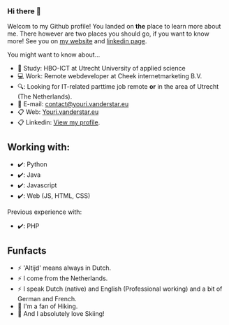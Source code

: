 ### Hi there 👋
Welcom to my Github profile! You landed on **the** place to learn more about me. There however are two places you should go, if you want to know more! See you on [my website](https://youri.vanderstar.eu/) and [linkedin page](https://www.linkedin.com/in/youri-van-der-star/).

You might want to know about...  
- :school: Study:     HBO-ICT at Utrecht University of applied science  
- :computer: Work:        Remote webdeveloper at Cheek internetmarketing B.V.  
- :mag::        Looking for IT-related parttime job remote **or** in the area of Utrecht (The Netherlands).
- :postal_horn: E-mail:   contact@youri.vanderstar.eu  
- :clipboard: Web:        [Youri.vanderstar.eu](https://youri.vanderstar.eu/)  
- :clipboard: Linkedin:   [View my profile](https://www.linkedin.com/in/youri-van-der-star/).

## Working with:
- :heavy_check_mark:: Python
- :heavy_check_mark:: Java
- :heavy_check_mark:: Javascript
- :heavy_check_mark:: Web (JS, HTML, CSS)  

Previous experience with:
- :heavy_check_mark:: PHP

## Funfacts
- ⚡ 'Altijd' means always in Dutch.
- ⚡ I come from the Netherlands.
- ⚡ I speak Dutch (native) and English (Professional working) and a bit of German and French.
- :walking: I'm a fan of Hiking.
- :ski: And I absolutely love Skiing!
